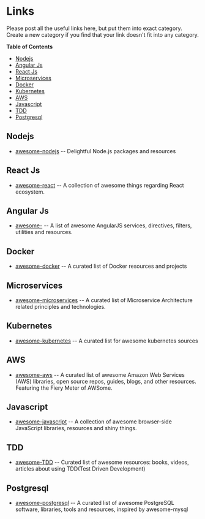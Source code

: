 Links
=========================== 

Please post all the useful links here, but put them into exact category.
Create a new category if you find that your link doesn't fit into any category.

**Table of Contents**

- [Nodejs](#nodejs)
- [Angular Js](#angular-js)
- [React Js](#platforms)
- [Microservices](#platforms)
- [Docker](#docker)
- [Kubernetes](#platforms)
- [AWS](#platforms)
- [Javascript](#platforms)
- [TDD](#platforms)
- [Postgresql](#platforms)


## Nodejs

* [awesome-nodejs](https://github.com/sindresorhus/awesome-nodejs) -- Delightful Node.js packages and resources

## React Js

* [awesome-react](https://github.com/enaqx/awesome-react) -- A collection of awesome things regarding React ecosystem.

## Angular Js

* [awesome-](https://github.com/gianarb/awesome-angularjs) -- A list of awesome AngularJS services, directives, filters, utilities and resources.

## Docker

* [awesome-docker](https://github.com/veggiemonk/awesome-docker) -- A curated list of Docker resources and projects 

## Microservices

* [awesome-microservices](https://github.com/mfornos/awesome-microservices/blob/master/README.md#platforms) -- A curated list of Microservice Architecture related principles and technologies.

## Kubernetes

* [awesome-kubernetes](https://github.com/ramitsurana/awesome-kubernetes) -- A curated list for awesome kubernetes sources

## AWS

* [awesome-aws](https://github.com/donnemartin/awesome-aws) -- A curated list of awesome Amazon Web Services (AWS) libraries, open source repos, guides, blogs, and other resources. Featuring the Fiery Meter of AWSome.

## Javascript

* [awesome-javascript](https://github.com/sorrycc/awesome-javascript) -- A collection of awesome browser-side JavaScript libraries, resources and shiny things.

## TDD

* [awesome-TDD](https://github.com/unicodeveloper/awesome-tdd#tdd-in-javascript) -- Curated list of awesome resources: books, videos, articles about using TDD(Test Driven Development)

## Postgresql

* [awesome-postgresql](https://github.com/dhamaniasad/awesome-postgres) -- A curated list of awesome PostgreSQL software, libraries, tools and resources, inspired by awesome-mysql